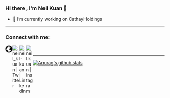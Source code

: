 ### Hi there , I'm Neil Kuan 👋  

- 🔭 I’m currently working on CathayHoldings
---
### Connect with me:
[<img align="left" alt="blog.neilkuan.dev" width="22px" src="https://raw.githubusercontent.com/iconic/open-iconic/master/svg/globe.svg" />](https://blog.neilkuan.dev)
[<img align="left" alt="neil_kuan | Twitter" width="22px" src="https://cdn.jsdelivr.net/npm/simple-icons@v3/icons/twitter.svg" />](https://twitter.com/neil_kuan)
[<img align="left" alt="neil-kuan | LinkedIn" width="22px" src="https://cdn.jsdelivr.net/npm/simple-icons@v3/icons/linkedin.svg" />](https://www.linkedin.com/in/neil-kuan-792bb218a/)
[<img align="left" alt="neil.kuan | Instagram" width="22px" src="https://cdn.jsdelivr.net/npm/simple-icons@v3/icons/instagram.svg" />](https://www.instagram.com/neil.kuan/)

</br>

---
[![Anurag's github stats](https://github-readme-stats.vercel.app/api?username=guan840912 "![Anurag's github stats")](https://github.com/anuraghazra/github-readme-stats)
<!--
**guan840912/guan840912** is a ✨ _special_ ✨ repository because its `README.md` (this file) appears on your GitHub profile.

Here are some ideas to get you started:

- 🔭 I’m currently working on ...
- 🌱 I’m currently learning ...
- 👯 I’m looking to collaborate on ...
- 🤔 I’m looking for help with ...
- 💬 Ask me about ...
- 📫 How to reach me: ...
- 😄 Pronouns: ...
- ⚡ Fun fact: ...

-->
